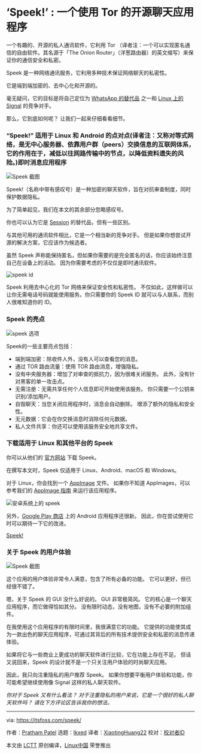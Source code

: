 [#]: subject: "‘Speek!’ : An Open-Source Chat App That Uses Tor"
[#]: via: "https://itsfoss.com/speek/"
[#]: author: "Pratham Patel https://itsfoss.com/author/pratham/"
[#]: collector: "lkxed"
[#]: translator: "XiaotingHuang22"
[#]: reviewer: " "
[#]: publisher: " "
[#]: url: " "

‘Speek!’ : 一个使用 Tor 的开源聊天应用程序
======
一个有趣的、开源的私人通讯软件，它利用 Tor （译者注：一个可以实现匿名通信的自由软件。其名源于「The Onion Router」（洋葱路由器）的英文缩写）来保证你的通信安全和私密。

Speek 是一种网络通讯服务，它利用多种技术保证网络聊天的私密性。

它是端到端加密的、去中心化和开源的。

毫无疑问，它的目标是将自己定位为 [WhatsApp 的替代品][1] 之一和 [Linux 上的 Signal][2] 的竞争对手。

那么，它到底如何呢？ 让我们一起来仔细看看细节。

### “Speek!” 适用于 Linux 和 Android 的点对点(译者注：又称对等式网络，是无中心服务器、依靠用户群（peers）交换信息的互联网体系，它的作用在于，减低以往网路传输中的节点，以降低资料遗失的风险。)即时消息应用程序

![Speek 截图][3]

Speek!（名称中带有感叹号）是一种加密的聊天软件，旨在对抗审查制度，同时保护数据隐私。

为了简单起见，我们在本文的其余部分忽略感叹号。

你也可以认为它是 [Session][4] 的替代品，但有一些区别。

与其他可用的通讯软件相比，它是一个相当新的竞争对手。 但是如果你想尝试开源的解决方案，它应该作为候选者。

虽然 Speek 声称能保持匿名，但如果你需要的是完全匿名的话，你应该始终注意自己在设备上的活动。 因为你需要考虑的不仅仅是即时通讯软件。

![speek id][5]

Speek 利用去中心化的 Tor 网络来保证安全性和私密性。 不仅如此，这样做可以让你无需电话号码就能使用服务。你只需要你的 Speek ID 就可以与人联系，而别人很难知道你的 ID。

### Speek 的亮点

![speek 选项][6]

Speek的一些主要亮点包括：

* 端到端加密：除收件人外，没有人可以查看您的消息。
* 通过 TOR 路由流量：使用 TOR 路由消息，增强隐私。
* 没有中央服务器：增加了对审查的抵抗力，因为很难关闭服务。 此外，没有针对黑客的单一攻击点。
* 无需注册：无需共享任何个人信息即可开始使用该服务。 你只需要一个公钥来识别/添加用户。
* 自毁聊天：当您关闭应用程序时，消息会自动删除。 增添了额外的隐私和安全性。
* 无元数据：它会在你交换消息时消除任何元数据。
* 私人文件共享：你还可以使用该服务安全地共享文件。

### 下载适用于 Linux 和其他平台的 Speek

你可以从他们的 [官方网站][7] 下载 Speek。

在撰写本文时，Speek 仅适用于 Linux、Android、macOS 和 Windows。

对于 Linux，你会找到一个 [AppImage][8] 文件。 如果你不知道 AppImages，可以参考我们的 [AppImage 指南][9] 来运行该应用程序。

![安卓系统上的 speek][10]

另外，[Google Play 商店][11] 上的 Android 应用程序还很新。 因此，你在尝试使用它时可以期待一下它的改进。

[Speek!][12]

### 关于 Speek 的用户体验

![Speek 截图][13]

这个应用的用户体验非常令人满意，包含了所有必备的功能。 它可以更好，但已经很不错了。

嗯，关于 Speek 的 GUI 没什么好说的。 GUI 非常极简风。 它的核心是一个聊天应用程序，而它做得恰如其分。 没有限时动态，没有地图，没有不必要的附加组件。

在我使用这个应用程序的有限时间里，我很满意它的功能。 它提供的功能使其成为一款出色的聊天应用程序，可通过其背后的所有技术提供安全和私密的消息传递体验。

如果将它与一些商业上更成功的聊天软件进行比较，它在功能上存在不足。 但话又说回来，Speek 的设计就不是一个只关注用户体验的时尚聊天应用。

因此，我只向注重隐私的用户推荐 Speek。 如果你想要平衡用户体验和功能，你可能希望继续使用像 Signal 这样的私人聊天软件。

*你对于 Speek 又有什么看法？ 对于注重隐私的用户来说，它是一个很好的私人聊天软件吗？ 请在下方评论区告诉我你的想法。*

--------------------------------------------------------------------------------

via: https://itsfoss.com/speek/

作者：[Pratham Patel][a]
选题：[lkxed][b]
译者：[XiaotingHuang22](https://github.com/XiaotingHuang22)
校对：[校对者ID](https://github.com/校对者ID)

本文由 [LCTT](https://github.com/LCTT/TranslateProject) 原创编译，[Linux中国](https://linux.cn/) 荣誉推出

[a]: https://itsfoss.com/author/pratham/
[b]: https://github.com/lkxed
[1]: https://itsfoss.com/private-whatsapp-alternatives/
[2]: https://itsfoss.com/install-signal-ubuntu/
[3]: https://itsfoss.com/wp-content/uploads/2022/05/01_speek_gui-1-800x532.webp
[4]: https://itsfoss.com/session-messenger/
[5]: https://itsfoss.com/wp-content/uploads/2022/05/speek-id-800x497.png
[6]: https://itsfoss.com/wp-content/uploads/2022/05/speek-options-800x483.png
[7]: https://speek.network
[8]: https://itsfoss.com/appimage-interview/
[9]: https://itsfoss.com/use-appimage-linux/
[10]: https://itsfoss.com/wp-content/uploads/2022/05/speek-android.jpg
[11]: https://play.google.com/store/apps/details?id=com.speek.chat
[12]: https://speek.network/
[13]: https://itsfoss.com/wp-content/uploads/2022/05/01_speek_gui-1-800x532.webp
